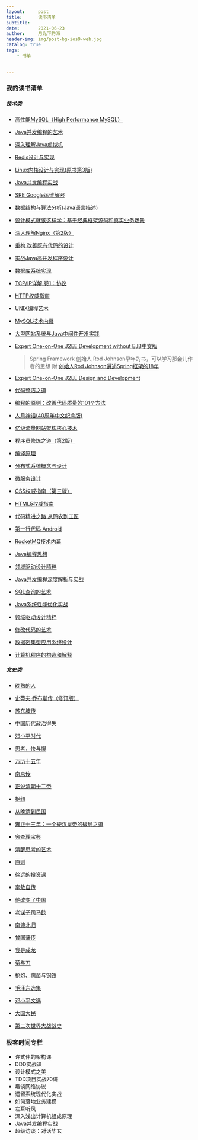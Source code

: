 ```yaml
---
layout:     post
title:      读书清单
subtitle:   
date:       2021-06-23
author:     月光下的海
header-img: img/post-bg-ios9-web.jpg
catalog: true
tags:
    - 书单
    

---
```


### 我的读书清单

##### 技术类


- [高性能MySQL（High Performance MySQL）](https://book.douban.com/subject/23008813/)

- [Java并发编程的艺术](https://book.douban.com/subject/26591326/)

- [深入理解Java虚拟机](https://book.douban.com/subject/24722612/)


- [Redis设计与实现](https://book.douban.com/subject/25900156/)

- [Linux内核设计与实现(原书第3版)](https://book.douban.com/subject/6097773/)

- [Java并发编程实战](https://book.douban.com/subject/10484692/)

- [SRE Google运维解密](https://book.douban.com/subject/26875239/)

- [数据结构与算法分析(Java语言描述)](https://book.douban.com/subject/26745780/)

- [设计模式就该这样学：基于经典框架源码和真实业务场景](https://book.douban.com/subject/35157817/)

- [深入理解Nginx（第2版）](https://book.douban.com/subject/26745255/)

- [重构 改善既有代码的设计](https://book.douban.com/subject/4262627/)

- [实战Java高并发程序设计](https://book.douban.com/subject/26663605/)

- [数据库系统实现](https://book.douban.com/subject/4838430/)

- [TCP/IP详解 卷1：协议](https://book.douban.com/subject/1088054/)

- [HTTP权威指南](https://book.douban.com/subject/10746113/)

- [UNIX编程艺术](https://book.douban.com/subject/1467587/)

- [MySQL技术内幕](https://book.douban.com/subject/24708143/)

- [大型网站系统与Java中间件开发实践](https://book.douban.com/subject/25867042/)

- [Expert One-on-One J2EE Development without EJB中文版](https://book.douban.com/subject/1436131/)

  > Spring Framework 创始人 Rod Johnson早年的书，可以学习那会儿作者的思想
  > 附:[创始人Rod Johnson讲述Spring框架的18年](https://www.bilibili.com/video/BV1iz411z7Rk)
  
- [Expert One-on-One J2EE Design and Development](https://book.douban.com/subject/1483761/)

- [代码整洁之道](https://book.douban.com/subject/4199741/)

- [编程的原则：改善代码质量的101个方法](https://book.douban.com/subject/35088343/)

- [人月神话(40周年中文纪念版)](https://book.douban.com/subject/26358448/)

- [亿级流量网站架构核心技术](https://book.douban.com/subject/26999243/)

- [程序员修炼之道（第2版）](https://book.douban.com/subject/35006892/)

- [编译原理](https://book.douban.com/subject/3296317/)

- [分布式系统概念与设计](https://book.douban.com/subject/2698938/)

- [微服务设计](https://book.douban.com/subject/26772677/)

- [CSS权威指南（第三版）](https://book.douban.com/subject/2308234/)

- [HTML5权威指南](https://book.douban.com/subject/25786074/)

- [代码精进之路 从码农到工匠](https://book.douban.com/subject/34922776/)

- [第一行代码 Android](https://book.douban.com/subject/25942191/)

- [RocketMQ技术内幕](https://book.douban.com/subject/30417623/)
  
- [Java编程思想](https://book.douban.com/subject/2130190/)
  
- [领域驱动设计精粹](https://book.douban.com/subject/30333944/)

- [Java并发编程深度解析与实战](https://book.douban.com/subject/35644321/)

- [SQL查询的艺术](https://book.douban.com/subject/26302808/)
  
- [Java系统性能优化实战](https://book.douban.com/subject/34879022/)
- [领域驱动设计精粹](https://book.douban.com/subject/30333944/)

- [修改代码的艺术](https://book.douban.com/subject/2248759/)

- [数据密集型应用系统设计](https://book.douban.com/subject/30329536/)

- [计算机程序的构造和解释](https://book.douban.com/subject/1148282/)


##### 文史类
- [晚熟的人](https://book.douban.com/subject/35141940/)
- [史蒂夫·乔布斯传（修订版）](https://book.douban.com/subject/25810506/)
- [苏东坡传](https://book.douban.com/subject/30171389/)
- [中国历代政治得失](https://book.douban.com/subject/1003479/)
- [邓小平时代](https://book.douban.com/subject/20424526/)
- [思考，快与慢](https://book.douban.com/subject/10785583/)
- [万历十五年](https://book.douban.com/subject/1041482/)
- [南京传](https://book.douban.com/subject/34784867/)
- [正说清朝十二帝](https://book.douban.com/subject/1792607/)
- [枢纽](https://book.douban.com/subject/27602003/)
- [从晚清到民国](https://book.douban.com/subject/26392466/)
- [雍正十三年：一个硬汉皇帝的破局之道](https://book.douban.com/subject/34910942/)
- [穷查理宝典](https://book.douban.com/subject/26831789/)
- [清醒思考的艺术](https://book.douban.com/subject/26871359/)
- [原则](https://book.douban.com/subject/27608239/)
- [徐远的投资课](https://book.douban.com/subject/35233472/)
- [李敖自传](https://book.douban.com/subject/28597532/)
- [他改变了中国](https://book.douban.com/subject/1023322/)
- [老谋子司马懿](https://book.douban.com/subject/27047678/)
- [南渡北归](https://book.douban.com/subject/26700745/)

- [曾国藩传](https://book.douban.com/subject/6528742/)

- [我是成龙](https://book.douban.com/subject/36086485/)
- [菊与刀](https://book.douban.com/subject/26827592/)
- [枪炮、病菌与钢铁](https://book.douban.com/subject/35714810/)
- [毛泽东选集](https://book.douban.com/subject/1139360/)
- [邓小平文选](https://book.douban.com/subject/1494086/)
- [大国大民](https://book.douban.com/subject/35123055/)
- [第二次世界大战战史](https://book.douban.com/subject/3610090/)

### 极客时间专栏

- 许式伟的架构课
- DDD实战课
- 设计模式之美
- TDD项目实战70讲
- 趣谈网络协议
- 遗留系统现代化实战
- 如何落地业务建模
- 左耳听风
- 深入浅出计算机组成原理
- Java并发编程实战
- 超级访谈：对话毕玄